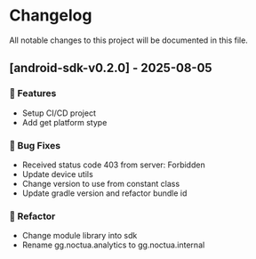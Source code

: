 # Changelog

All notable changes to this project will be documented in this file.

## [android-sdk-v0.2.0] - 2025-08-05

### 🚀 Features

- Setup CI/CD project
- Add get platform stype

### 🐛 Bug Fixes

- Received status code 403 from server: Forbidden
- Update device utils
- Change version to use from constant class
- Update gradle version and refactor bundle id

### 🚜 Refactor

- Change module library into sdk
- Rename gg.noctua.analytics to gg.noctua.internal

<!-- generated by git-cliff -->
